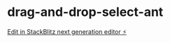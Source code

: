 # drag-and-drop-select-ant

[Edit in StackBlitz next generation editor ⚡️](https://stackblitz.com/~/github.com/phuc9969/drag-and-drop-select-ant)